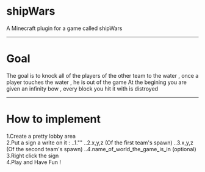 # shipWars
A Minecraft plugin for a game called shipWars
___
# Goal
The goal is to knock all of the players of the other team to the water , once a player touches the water , he is out of the game
At the begining you are given an infinity bow , every block you hit it with is distroyed
___
# How to implement
1.Create a pretty lobby area</br>
2.Put a sign a write on it :
    ..1."<shipWars>"
    ..2.x,y,z (Of the first team's spawn)
    ..3.x,y,z (Of the second team's spawn)
    ..4.name_of_world_the_game_is_in (optional)  
3.Right click the sign</br>
4.Play and Have Fun !
